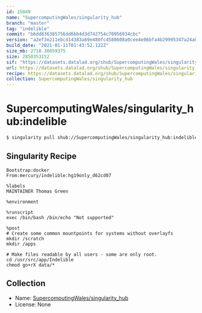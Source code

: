 ```yaml
---
id: 15049
name: "SupercomputingWales/singularity_hub"
branch: "master"
tag: "indelible"
commit: "b6dd836385756dd6bb4d3d742754c70956934cbc"
version: "a2ef3e211ebcd14383a69e480fc4588608a0cee4e86bfa4b29995347a24a0f12"
build_date: "2021-01-11T01:43:52.122Z"
size_mb: 2718.30859375
size: 2850353152
sif: "https://datasets.datalad.org/shub/SupercomputingWales/singularity_hub/indelible/2021-01-11-b6dd8363-a2ef3e21/a2ef3e211ebcd14383a69e480fc4588608a0cee4e86bfa4b29995347a24a0f12.sif"
url: https://datasets.datalad.org/shub/SupercomputingWales/singularity_hub/indelible/2021-01-11-b6dd8363-a2ef3e21/
recipe: https://datasets.datalad.org/shub/SupercomputingWales/singularity_hub/indelible/2021-01-11-b6dd8363-a2ef3e21/Singularity
collection: SupercomputingWales/singularity_hub
---
```


# SupercomputingWales/singularity_hub:indelible

```bash
$ singularity pull shub://SupercomputingWales/singularity_hub:indelible
```

## Singularity Recipe

```singularity
Bootstrap:docker  
From:mercury/indelible:hg19only_d62cd07

%labels
MAINTAINER Thomas Green

%environment

%runscript
exec /bin/bash /bin/echo "Not supported"

%post
# Create some common mountpoints for systems without overlayfs
mkdir /scratch 
mkdir /apps

# Make files readable by all users - some are only root.
cd /usr/src/app/Indelible
chmod go+rX data/*
```

## Collection

 - Name: [SupercomputingWales/singularity_hub](https://github.com/SupercomputingWales/singularity_hub)
 - License: None

